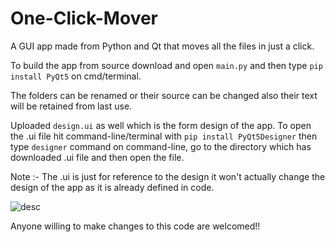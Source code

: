 # One-Click-Mover
A GUI app made from Python and Qt that moves all the files in just a click.

To build the app from source download and open ``main.py`` and then type ``` pip install PyQt5 ``` on cmd/terminal.

The folders can be renamed or their source can be changed also their text will be retained from last use.

Uploaded ``design.ui`` as well which is the form design of the app. To open the .ui file hit command-line/terminal with ``` pip install PyQt5Designer ``` then type ```designer``` command on command-line, go to the directory which has downloaded .ui file and then open the file.

Note :-  The .ui is just for reference to the design it won't actually change the design of the app as it is already defined in code.
 
 ![desc](https://user-images.githubusercontent.com/56465574/179203472-96baca3a-fdbc-482d-8104-e5ed286a5107.png)

Anyone willing to make changes to this code are welcomed!!
